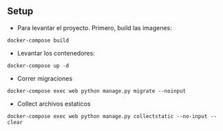 ## Setup

- Para levantar el proyecto. Primero, build las imagenes:

```
docker-compose build
```

- Levantar los contenedores:

```
docker-compose up -d
```

- Correr migraciones

```
docker-compose exec web python manage.py migrate --noinput
```

- Collect archivos estaticos

```
docker-compose exec web python manage.py collectstatic --no-input --clear
```